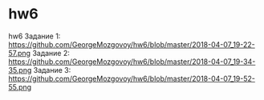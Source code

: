 # hw6
hw6
Задание 1: https://github.com/GeorgeMozgovoy/hw6/blob/master/2018-04-07_19-22-57.png
Задание 2: https://github.com/GeorgeMozgovoy/hw6/blob/master/2018-04-07_19-34-35.png
Задание 3: https://github.com/GeorgeMozgovoy/hw6/blob/master/2018-04-07_19-52-55.png
